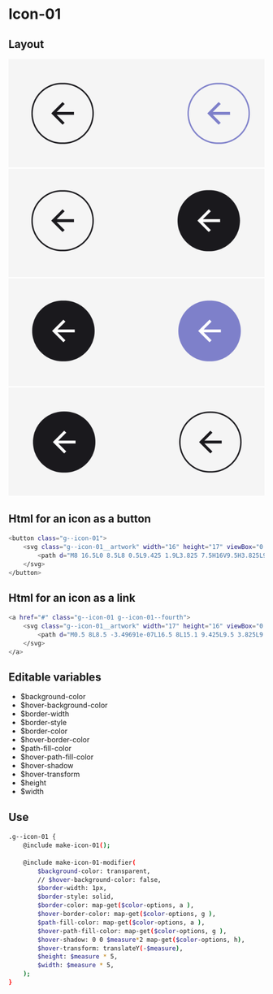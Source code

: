 # Icon-01

## Layout

![alt text][icon-01]
![alt text][icon-01--second]
![alt text][icon-01--third]
![alt text][icon-01--fourth]

[icon-01]: /src/img/global-components/icon/icon-01/g--icon-01.png
[icon-01--second]: /src/img/global-components/icon/icon-01/g--icon-01--second.png
[icon-01--third]: /src/img/global-components/icon/icon-01/g--icon-01--third.png
[icon-01--fourth]: /src/img/global-components/icon/icon-01/g--icon-01--fourth.png

## Html for an icon as a button

```sh
<button class="g--icon-01">
    <svg class="g--icon-01__artwork" width="16" height="17" viewBox="0 0 16 17" fill="none" xmlns="http://www.w3.org/2000/svg">
        <path d="M8 16.5L0 8.5L8 0.5L9.425 1.9L3.825 7.5H16V9.5H3.825L9.425 15.1L8 16.5Z" fill="#1A191D"/>
    </svg>
</button>
```

## Html for an icon as a link

```sh
<a href="#" class="g--icon-01 g--icon-01--fourth">
    <svg class="g--icon-01__artwork" width="17" height="16" viewBox="0 0 17 16" fill="none" xmlns="http://www.w3.org/2000/svg">
        <path d="M0.5 8L8.5 -3.49691e-07L16.5 8L15.1 9.425L9.5 3.825L9.5 16L7.5 16L7.5 3.825L1.9 9.425L0.5 8Z" fill="#1A191D"/>
    </svg>
</a>
```

## Editable variables

- $background-color
- $hover-background-color
- $border-width
- $border-style
- $border-color
- $hover-border-color
- $path-fill-color
- $hover-path-fill-color
- $hover-shadow
- $hover-transform
- $height
- $width

## Use

```sh
.g--icon-01 {
    @include make-icon-01();

    @include make-icon-01-modifier(
        $background-color: transparent,
        // $hover-background-color: false,
        $border-width: 1px,
        $border-style: solid,
        $border-color: map-get($color-options, a ),
        $hover-border-color: map-get($color-options, g ),
        $path-fill-color: map-get($color-options, a ),
        $hover-path-fill-color: map-get($color-options, g ),
        $hover-shadow: 0 0 $measure*2 map-get($color-options, h),
        $hover-transform: translateY(-$measure),
        $height: $measure * 5,
        $width: $measure * 5,
    );
}
```
